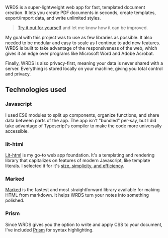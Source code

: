 <meta name="media" content="/_assets/media/wrds/wrds-demo.mp4">
<meta name="categories" content="web app, javascript, lit-html">

WRDS is a super-lightweight web app for fast, templated document creation. It lets you create PDF documents in seconds, create templates, export/import data, and write unlimited styles.

> [Try it out for yourself](https://wrds.netlify.app) and let me know how it can be improved.

My goal with this project was to use as few libraries as possible. It also needed to be modular and easy to scale as I continue to add new features. WRDS is built to take advantage of the responsiveness of the web, which gives it an edge over programs like Microsoft Word and Adobe Acrobat.

Finally, WRDS is also privacy-first, meaning your data is never shared with a server. Everything is stored locally on your machine, giving you total control and privacy.


## Technologies used

### Javascript
I used ES6 modules to split up components, organize functions, and share data between parts of the app. The app isn't "bundled" per-say, but I did take advantage of Typescript's compiler to make the code more universally accessible.

### lit-html
[Lit-html](https://lit-html.polymer-project.org/) is my go-to web app foundation. It's a templating and rendering library that capitalizes on features of modern Javascript, like template literals. I selected it for it's [size, simplicity, and efficiency](https://lit-html.polymer-project.org/guide).

### Marked
[Marked](https://marked.js.org/) is the fastest and most straightforward library available for making HTML from markdown. It helps WRDS turn your notes into something polished.

### Prism
Since WRDS gives you the option to write and apply CSS to your document, I've included [Prism](https://prismjs.com) for syntax highlighting.
